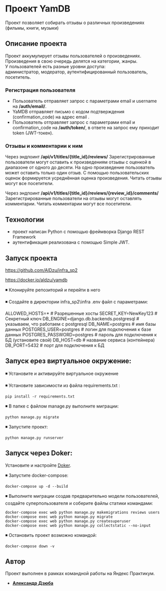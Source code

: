
# Проект YamDB  
  
Проект позволяет собирать отзывы о различных произведениях (фильмы, книги, музыки)  
  
## Описание проекта  
  
Проект аккумулирует отзывы пользователей о произведениях.  
Произведения в свою очередь делятся на категории, жанры.  
У пользователей есть разные уровни доступа:  
администратор, модератор, аутентифицированный пользователь, посетитель.

### Регистрация пользователя  
- Пользователь отправляет запрос с параметрами email и username на **/auth/email/**.  
- YaMDB отправляет письмо с кодом подтверждения (confirmation_code) на адрес email . 
- Пользователь отправляет запрос с параметрами email и confirmation_code на **/auth/token/**, в ответе на запрос ему приходит token (JWT-токен).  

### Отзывы и комментарии к ним 
Через эндпоинт **/api/v1/titles/{title_id}/reviews/**
Зарегистрированные пользователи могут оставить к произведениям отзывы с оценкой в диапазоне от одного до десяти. На одно произведение пользователь может оставить только один отзыв. С помощью пользовательских оценок формируется усреднённая оценка произведения. Читать отзывы могут все посетители. 

Через эндпоинт **/api/v1/titles/{title_id}/reviews/{review_id}/comments/**
Зарегистрированные пользователи на отзывы могут оставлять комментарии. Читать комментарии могут все посетители.
 

## Технологии  
  
- проект написан Python с помощью фреймворка Django REST Framework  
- аутентификация реализована с помощью Simple JWT.  

## Запуск проекта

https://github.com/AlDzu/infra_sp2

https://docker.io/aldzu/yamdb

◾ Клонируйте репозиторий и перейти в него

◾ Создайте в директории infra_sp2\infra .env файл с параметрами:

ALLOWED_HOSTS=*  # Разрешенные хосты
SECRET_KEY=NewKey123  # Секретный ключ
DB_ENGINE=django.db.backends.postgresql  # указываем, что работаем с postgresql
DB_NAME=postgres  # имя базы данных
POSTGRES_USER=postgres  # логин для подключения к базе данных
POSTGRES_PASSWORD=postgres  # пароль для подключения к БД (установите свой)
DB_HOST=db  # название сервиса (контейнера)
DB_PORT=5432   # порт для подключения к БД

## Запуск ерез виртуальное окружение:
◾ Установите и активируйте виртуальное окружение

◾ Установите зависимости из файла requirements.txt :
```
pip install -r requirements.txt
```
◾ В папке с файлом manage.py выполните миграции:
```
python manage.py migrate
```
◾ Запустите проект:
```
python manage.py runserver
```
## Запуск через Doker:

Установите и настройте [Doker](https://www.docker.com/products/docker-desktop/).

◾ Запустите docker-compose:
```
docker-compose up -d --build
```
◾ Выполните миграции создав предварительно модели пользователей, создайте суперпользователя и соберите файлы статики командами:
```
docker-compose exec web python manage.py makemigrations reviews users
docker-compose exec web python manage.py migrate
docker-compose exec web python manage.py createsuperuser
docker-compose exec web python manage.py collectstatic --no-input
```
◾ Остановить проект возможно командой:
```
docker-compose down -v
```

## Автор
Проект выполнен в рамках командной работы на Яндекс Практикум.

- **[Александр Дзюба](https://github.com/AlDzu)**
